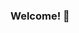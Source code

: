 ### Welcome! 👋

<!--
My name is Jefferson and I love designing software architectures that help companies and people succeed.

class Person
  def initialize
    @name = 'Jeff Araujo'
    @occupation = 'Entrepreneurship | Solution Architect | Artificial Intelligence | Digital Marketing'
    @interests = ['Christianism', 'Digital Marketing', 'AI', 'Software Development', 'Reading', 'Architecting Solutions', 'Innovation', 'Studying']
    @twitter = '@jaraujo.digital'
    @linkedin = 'https://www.linkedin.com/in/jeffaraujo/'
    @instagram = 'https://www.instagram.com/jeffaraujo.digital/'
  end

  def past_projects
    @previous_employer = { role: 'Principal Technical Architect', locations: ['São Paulo', 'SP', 'Brazil'], tenure: '1 year' }
    @previous_employers = ['SAS', 'Adobe', 'Liferay']
  end

  def current_project
    @current_project = {company: 'Thrivus', industry: 'AI Consulting Services', website: 'https://thrivus.io'}
  end

  def future_projects
    @future_problems_to_solve = ['Researching...']
  end
end
-->
